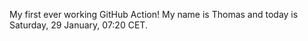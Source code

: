 My first ever working GitHub Action!
My name is Thomas and today is Saturday, 29 January, 07:20 CET. 

